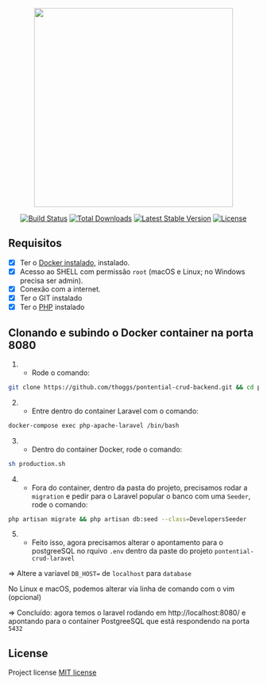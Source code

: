 <p align="center"><a href="https://laravel.com" target="_blank"><img src="https://raw.githubusercontent.com/laravel/art/master/logo-lockup/5%20SVG/2%20CMYK/1%20Full%20Color/laravel-logolockup-cmyk-red.svg" width="400"></a></p>

<p align="center">
<a href="https://travis-ci.org/laravel/framework"><img src="https://travis-ci.org/laravel/framework.svg" alt="Build Status"></a>
<a href="https://packagist.org/packages/laravel/framework"><img src="https://img.shields.io/packagist/dt/laravel/framework" alt="Total Downloads"></a>
<a href="https://packagist.org/packages/laravel/framework"><img src="https://img.shields.io/packagist/v/laravel/framework" alt="Latest Stable Version"></a>
<a href="https://packagist.org/packages/laravel/framework"><img src="https://img.shields.io/packagist/l/laravel/framework" alt="License"></a>
</p>

## Requisitos

- [x] Ter o [Docker instalado](https://www.docker.com/), instalado.
- [x] Acesso ao SHELL com permissão `root` (macOS e Linux; no Windows precisa ser admin).
- [x] Conexão com a internet.
- [x] Ter o GIT instalado
- [x] Ter o [PHP](https://www.php.net/downloads) instalado 

## Clonando e subindo o Docker container na porta 8080
1) - Rode o comando:
```sh
git clone https://github.com/thoggs/pontential-crud-backend.git && cd pontential-crud-backend && docker-compose up -d --build  
```

2) - Entre dentro do container Laravel com o comando:
```sh
docker-compose exec php-apache-laravel /bin/bash
```

3) - Dentro do container Docker, rode o comando:
```sh
sh production.sh
```

4) - Fora do container, dentro da pasta do projeto, precisamos rodar a `migration` e pedir para o Laravel popular o banco com uma `Seeder`, rode o comando:
```sh
php artisan migrate && php artisan db:seed --class=DevelopersSeeder
```

5) - Feito isso, agora precisamos alterar o apontamento para o postgreeSQL no rquivo `.env` dentro da paste do projeto `pontential-crud-laravel`

=> Altere a variavel `DB_HOST=` de `localhost` para `database`

No Linux e macOS, podemos alterar via linha de comando com o vim (opcional)


=> Concluído: agora temos o laravel rodando em http://localhost:8080/ e apontando para o container PostgreeSQL que está respondendo na porta `5432`


## License

Project license [MIT license](https://opensource.org/licenses/MIT)
